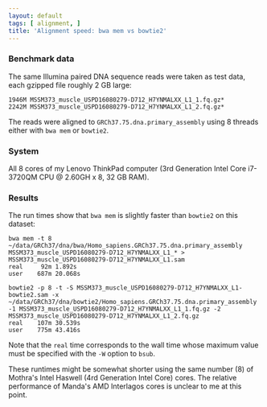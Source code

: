 ```yaml
---
layout: default
tags: [ alignment, ]
title: 'Alignment speed: bwa mem vs bowtie2'
---
```


### Benchmark data

The same Illumina paired DNA sequence reads were taken as test data, each gzipped file roughly 2 GB large:

```
1946M MSSM373_muscle_USPD16080279-D712_H7YNMALXX_L1_1.fq.gz*
2242M MSSM373_muscle_USPD16080279-D712_H7YNMALXX_L1_2.fq.gz*
```

The reads were aligned to `GRCh37.75.dna.primary_assembly` using 8 threads either with `bwa mem` or `bowtie2`.


### System

All 8 cores of my Lenovo ThinkPad computer (3rd Generation Intel Core i7-3720QM CPU @ 2.60GH x 8, 32 GB RAM).

### Results

The run times show that `bwa mem` is slightly faster than `bowtie2` on this dataset:

```
bwa mem -t 8 ~/data/GRCh37/dna/bwa/Homo_sapiens.GRCh37.75.dna.primary_assembly MSSM373_muscle_USPD16080279-D712_H7YNMALXX_L1_* > MSSM373_muscle_USPD16080279-D712_H7YNMALXX_L1.sam
real     92m 1.892s
user    687m 20.068s

bowtie2 -p 8 -t -S MSSM373_muscle_USPD16080279-D712_H7YNMALXX_L1-bowtie2.sam -x ~/data/GRCh37/dna/bowtie2/Homo_sapiens.GRCh37.75.dna.primary_assembly -1 MSSM373_muscle_USPD16080279-D712_H7YNMALXX_L1_1.fq.gz -2 MSSM373_muscle_USPD16080279-D712_H7YNMALXX_L1_2.fq.gz
real    107m 30.539s
user    775m 43.416s
```

Note that the `real` time corresponds to the wall time whose maximum value must be specified with the `-W` option to `bsub`.

These runtimes might be somewhat shorter using the same number (8) of Mothra's Intel Haswell (4rd Generation Intel Core) cores.  The relative performance of Manda's AMD Interlagos cores is unclear to me at this point.
<!-- MathJax scripts -->
<script type="text/javascript" src="https://cdn.mathjax.org/mathjax/latest/MathJax.js?config=TeX-AMS-MML_HTMLorMML"></script>
